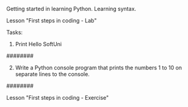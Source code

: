 Getting started in learning Python. Learning syntax.

Lesson "First steps in coding - Lab"


Tasks:

1. Print Hello SoftUni

########

2. Write a Python console program that prints the numbers 1 to 10 on separate lines to the console.

########

Lesson "First steps in coding - Exercise"
